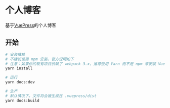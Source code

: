 # 个人博客

基于[VuePress](https://vuepress.vuejs.org/)的个人博客

## 开始

```bash
# 安装依赖
# 不建议使用 npm 安装，官方说明如下
# 注意：如果你的现有项目依赖了 webpack 3.x，推荐使用 Yarn 而不是 npm 来安装 VuePress。因为在这种情形下，npm 会生成错误的依赖树。
yarn install

# 运行
yarn docs:dev

# 生产
# 默认情况下，文件将会被生成在 .vuepress/dist
yarn docs:build
```